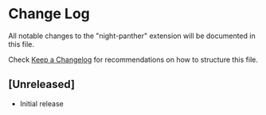 # Change Log

All notable changes to the "night-panther" extension will be documented in this file.

Check [Keep a Changelog](http://keepachangelog.com/) for recommendations on how to structure this file.

## [Unreleased]

- Initial release
